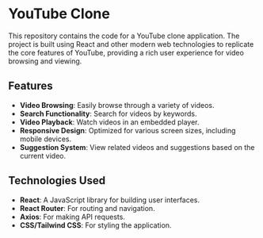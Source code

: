 # YouTube Clone

This repository contains the code for a YouTube clone application. The project is built using React and other modern web technologies to replicate the core features of YouTube, providing a rich user experience for video browsing and viewing.

## Features

- **Video Browsing**: Easily browse through a variety of videos.
- **Search Functionality**: Search for videos by keywords.
- **Video Playback**: Watch videos in an embedded player.
- **Responsive Design**: Optimized for various screen sizes, including mobile devices.
- **Suggestion System**: View related videos and suggestions based on the current video.

## Technologies Used

- **React**: A JavaScript library for building user interfaces.
- **React Router**: For routing and navigation.
- **Axios**: For making API requests.
- **CSS/Tailwind CSS**: For styling the application.
